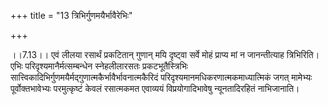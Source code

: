 +++
title = "13 त्रिभिर्गुणमयैर्भावैरेभिः"

+++
  
  
।।7.13।। एवं लीलया रसार्थं प्रकटितान् गुणान् मयि दृष्ट्वा सर्वे मोहं
प्राप्य मां न जानन्तीत्याह त्रिभिरिति। एभिः परिदृश्यमानैर्मत्सम्बन्धेन
स्नेहलीलारसतः प्रकटभूतैस्त्रिभिः
सात्त्विकादिभिर्गुणमयैर्मद्गुणात्मकैर्भावैर्भावनात्मकैरिदं
परिदृश्यमानमधिकरणात्मकमाध्यात्मिकं जगत् मामेभ्यः पूर्वोक्तभावेभ्यः
परमुत्कृष्टं केवलं रसात्मकमत एवाव्ययं विप्रयोगादिभावेषु न्यूनतादिरहितं
नाभिजानाति।  
  

